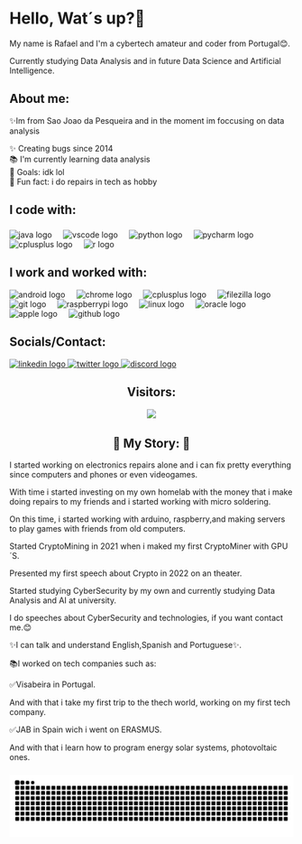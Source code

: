 <h1 align="left">Hello, Wat´s up?👋</h1>


<p align="left">My name is Rafael and I'm a cybertech amateur and coder from Portugal😊.</p>
<p align="left">Currently studying Data Analysis and in future Data Science and Artificial Intelligence.</p>

###

<h2 align="left">About me:</h2>
<p align="left">✨Im from Sao Joao da Pesqueira and in the moment im foccusing on data analysis </p>
<p align="left">✨ Creating bugs since 2014<br>📚 I'm currently learning data analysis<br>🎯 Goals: idk lol <br>🎲 Fun fact: i do repairs in tech as hobby</p>


###


###

<h2 align="left">I code with:</h2>

###

<div align="left">
  <img src="https://cdn.jsdelivr.net/gh/devicons/devicon/icons/java/java-original.svg" height="40" alt="java logo"  />
  <img width="12" />
  <img src="https://cdn.jsdelivr.net/gh/devicons/devicon/icons/vscode/vscode-original.svg" height="40" alt="vscode logo"  />
  <img width="12" />
  <img src="https://cdn.jsdelivr.net/gh/devicons/devicon/icons/python/python-original.svg" height="40" alt="python logo"  />
  <img width="12" />
  <img src="https://cdn.jsdelivr.net/gh/devicons/devicon/icons/pycharm/pycharm-original.svg" height="40" alt="pycharm logo"  />
  <img width="12" />
  <img src="https://cdn.jsdelivr.net/gh/devicons/devicon/icons/cplusplus/cplusplus-original.svg" height="40" alt="cplusplus logo"  />
  <img width="12" />
  <img src="https://cdn.jsdelivr.net/gh/devicons/devicon/icons/r/r-original.svg" height="40" alt="r logo"  />
</div>

###
<h2 align="left">I work and worked with:</h2
                                          
###
                                          
<div align="left">
  <img src="https://cdn.jsdelivr.net/gh/devicons/devicon/icons/android/android-original.svg" height="40" alt="android logo"  />
  <img width="12" />
  <img src="https://cdn.jsdelivr.net/gh/devicons/devicon/icons/chrome/chrome-original.svg" height="40" alt="chrome logo"  />
  <img width="12" />
  <img src="https://cdn.jsdelivr.net/gh/devicons/devicon/icons/cplusplus/cplusplus-original.svg" height="40" alt="cplusplus logo"  />
  <img width="12" />
  <img src="https://cdn.jsdelivr.net/gh/devicons/devicon/icons/filezilla/filezilla-plain.svg" height="40" alt="filezilla logo"  />
  <img width="12" />
  <img src="https://cdn.jsdelivr.net/gh/devicons/devicon/icons/git/git-original.svg" height="40" alt="git logo"  />
  <img width="12" />
  <img src="https://cdn.jsdelivr.net/gh/devicons/devicon/icons/raspberrypi/raspberrypi-original.svg" height="40" alt="raspberrypi logo"  />
   <img width="12" />
  <img src="https://cdn.jsdelivr.net/gh/devicons/devicon/icons/linux/linux-original.svg" height="40" alt="linux logo"  />
  <img width="12" />
  <img src="https://cdn.jsdelivr.net/gh/devicons/devicon/icons/oracle/oracle-original.svg" height="40" alt="oracle logo"  />
  <img width="12" />
  <img src="https://cdn.jsdelivr.net/gh/devicons/devicon/icons/apple/apple-original.svg" height="40" alt="apple logo"  />
  <img width="12" />
  <img src="https://cdn.jsdelivr.net/gh/devicons/devicon/icons/github/github-original.svg" height="40" alt="github logo"  />
</div>

###

###
<h2 align="mid">Socials/Contact:</h2>
<div align="left">
  <a href="https://www.linkedin.com/in/rafael-roldao-8035b0286/" target="_blank">
    <img src="https://raw.githubusercontent.com/maurodesouza/profile-readme-generator/master/src/assets/icons/social/linkedin/default.svg" width="52" height="40" alt="linkedin logo"  />
  </a>
  <a href="https://twitter.com/Keodo4" target="_blank">
    <img src="https://raw.githubusercontent.com/maurodesouza/profile-readme-generator/master/src/assets/icons/social/twitter/default.svg" width="52" height="40" alt="twitter logo"  />
  </a>
  <a href="https://discord.com/users/597033467217313793" target="_blank">
    <img src="https://raw.githubusercontent.com/maurodesouza/profile-readme-generator/master/src/assets/icons/social/discord/default.svg" width="52" height="40" alt="discord logo"  />
  </a>
</div>

###
<h2 align="center">Visitors:</h2>

<div align="center">
  <img src="https://profile-counter.glitch.me/Keod0/count.svg?"  />
</div>

###

<h2 align="center">📖 My Story: 📖</h2>
<p align="left">I started working on electronics repairs alone and i can fix pretty everything since computers and phones or even videogames.</p>
<p align="left">With time i started investing on my own homelab with the money that i make doing repairs to my friends and i started working with micro soldering.</p>
<p align="left">On this time, i started working with arduino, raspberry,and making servers to play games with friends from old computers.</p>
<p align="left">Started CryptoMining in 2021 when i maked my first CryptoMiner with GPU´S. </p>
<p align="left">Presented my first speech about Crypto in 2022 on an theater.</p>
<p align="left">Started studying CyberSecurity by my own and currently studying Data Analysis and AI at university.</p>
<p align="left">I do speeches about CyberSecurity and technologies, if you want contact me.😊</p>
<p align="left">✨I can talk and understand English,Spanish and Portuguese✨.</p>
<p align="left">📚I worked on tech companies such as:</p>
<p align="left">✅Visabeira in Portugal.</p>
<p align="left">And with that i take my first trip to the thech world, working on my first tech company.</p>
<p align="left">✅JAB in Spain wich i went on ERASMUS.</p>
<p align="left">And with that i learn how to program energy solar systems, photovoltaic ones.</p>

###

<img src="https://raw.githubusercontent.com/Keod0/Keod0/output/snake.svg" alt="Snake animation" />

###
